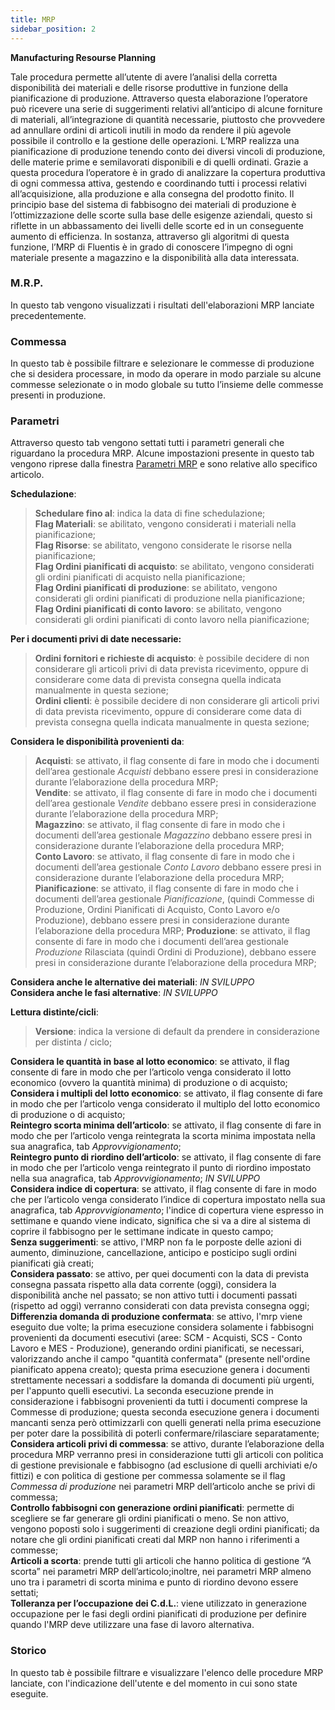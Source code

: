 ```yaml
---
title: MRP
sidebar_position: 2
---
```


**Manufacturing Resourse Planning**

Tale procedura permette all’utente di avere l’analisi della corretta disponibilità dei materiali e delle risorse produttive in funzione della pianificazione di produzione. Attraverso questa elaborazione l’operatore può ricevere una serie di suggerimenti relativi all’anticipo di alcune forniture di materiali, all’integrazione di quantità necessarie, piuttosto che provvedere ad annullare ordini di articoli inutili in modo da rendere il più agevole possibile il controllo e la gestione delle operazioni.
L’MRP realizza una pianificazione di produzione tenendo conto dei diversi vincoli di produzione, delle materie prime e semilavorati disponibili e di quelli ordinati.
Grazie a questa procedura l’operatore è in grado di analizzare la copertura produttiva di ogni commessa attiva, gestendo e coordinando tutti i processi relativi all’acquisizione, alla produzione e alla consegna del prodotto finito.
Il principio base del sistema di fabbisogno dei materiali di produzione è l’ottimizzazione delle scorte sulla base delle esigenze aziendali, questo si riflette in un abbassamento dei livelli delle scorte ed in un conseguente aumento di efficienza.
In sostanza, attraverso gli algoritmi di questa funzione, l’MRP di Fluentis è in grado di conoscere l’impegno di ogni materiale presente a magazzino e la disponibilità alla data interessata. 

### M.R.P.

In questo tab vengono visualizzati i risultati dell'elaborazioni MRP lanciate precedentemente. 

### Commessa

In questo tab è possibile filtrare e selezionare le commesse di produzione che si desidera processare, in modo da  operare in modo parziale su alcune commesse selezionate o in modo globale su tutto l’insieme delle commesse presenti in produzione.

### Parametri

Attraverso questo tab vengono settati tutti i parametri generali che riguardano la procedura MRP. Alcune impostazioni presente in questo tab vengono riprese dalla finestra [Parametri MRP](/docs/configurations/parameters/production/mrp-parameters/mrp-parameters-intro) e sono relative allo specifico articolo. 

**Schedulazione**: 
> **Schedulare fino al**: indica la data di fine schedulazione;    
> **Flag Materiali**: se abilitato, vengono considerati i materiali nella pianificazione;    
> **Flag Risorse**: se abilitato, vengono considerate le risorse nella pianificazione;    
> **Flag Ordini pianificati di acquisto**: se abilitato, vengono considerati gli ordini pianificati di acquisto nella pianificazione;    
> **Flag Ordini pianificati di produzione**: se abilitato, vengono considerati gli ordini pianificati di produzione nella pianificazione;    
> **Flag Ordini pianificati di conto lavoro**: se abilitato, vengono considerati gli ordini pianificati di conto lavoro nella pianificazione;   

**Per i documenti privi di date necessarie:**    
> **Ordini fornitori e richieste di acquisto**: è possibile decidere di non considerare gli articoli privi di data prevista ricevimento, oppure di considerare come data di prevista consegna quella indicata manualmente in questa sezione;    
> **Ordini clienti**: è possibile decidere di non considerare gli articoli privi di data prevista ricevimento, oppure di considerare come data di prevista consegna quella indicata manualmente in questa sezione;    

**Considera le disponibilità provenienti da**:    
> **Acquisti**: se attivato, il flag consente di fare in modo che i documenti dell’area gestionale *Acquisti* debbano essere presi in considerazione durante l’elaborazione della procedura MRP;   
> **Vendite**: se attivato, il flag consente di fare in modo che i documenti dell’area gestionale *Vendite* debbano essere presi in considerazione durante l’elaborazione della procedura MRP;    
> **Magazzino**: se attivato, il flag consente di fare in modo che i documenti dell’area gestionale *Magazzino* debbano essere presi in considerazione durante l’elaborazione della procedura MRP;   
> **Conto Lavoro**: se attivato, il flag consente di fare in modo che i documenti dell’area gestionale *Conto Lavoro* debbano essere presi in considerazione durante l’elaborazione della procedura MRP;   
> **Pianificazione**: se attivato, il flag consente di fare in modo che i documenti dell’area gestionale *Pianificazione*, (quindi Commesse di Produzione, Ordini Pianificati di Acquisto, Conto Lavoro e/o Produzione), debbano essere presi in considerazione durante l’elaborazione della procedura MRP;
> **Produzione**: se attivato, il flag consente di fare in modo che i documenti dell’area gestionale *Produzione* Rilasciata (quindi Ordini di Produzione), debbano essere presi in considerazione durante l’elaborazione della procedura MRP;    

**Considera anche le alternative dei materiali**: *IN SVILUPPO*    
**Considera anche le fasi alternative**: *IN SVILUPPO* 

**Lettura distinte/cicli**:   
> **Versione**: indica la versione di default da prendere in considerazione per distinta / ciclo;   

**Considera le quantità in base al lotto economico**: se attivato, il flag consente di fare in modo che per l’articolo venga considerato il lotto economico (ovvero la quantità minima) di produzione o di acquisto;   
**Considera i multipli del lotto economico**: se attivato, il flag consente di fare in modo che per l’articolo venga considerato il multiplo del lotto economico di produzione o di acquisto;   
**Reintegro scorta minima dell’articolo**: se attivato, il flag consente di fare in modo che per l’articolo venga reintegrata la scorta minima impostata nella sua anagrafica, tab *Approvvigionamento*;   
**Reintegro punto di riordino dell’articolo**: se attivato, il flag consente di fare in modo che per l’articolo venga reintegrato il punto di riordino impostato nella sua anagrafica, tab *Approvvigionamento*; *IN SVILUPPO*       
**Considera indice di copertura**: se attivato, il flag consente di fare in modo che per l’articolo venga considerato l’indice di copertura impostato nella sua anagrafica, tab *Approvvigionamento*; l'indice di copertura viene espresso in settimane e quando viene indicato, significa che si va a dire al sistema di coprire il fabbisogno per le settimane indicate in questo campo;   
**Senza suggerimenti**: se attivo, l'MRP non fa le porposte delle azioni di aumento, diminuzione, cancellazione, anticipo e posticipo sugli ordini pianificati già creati;   
**Considera passato**: se attivo, per quei documenti con la data di prevista consegna passata rispetto alla data corrente (oggi), considera la disponibilità anche nel passato; se non attivo tutti i documenti passati (rispetto ad oggi) verranno considerati con data prevista consegna oggi;       
**Differenzia domanda di produzione confermata**: se attivo, l'mrp viene eseguito due volte; la prima esecuzione considera solamente i fabbisogni provenienti da documenti esecutivi (aree: SCM - Acquisti, SCS - Conto Lavoro e MES - Produzione), generando ordini pianificati, se necessari, valorizzando anche il campo "quantità confermata" (presente nell'ordine pianificato appena creato); questa prima esecuzione genera i documenti strettamente necessari a soddisfare la domanda di documenti più urgenti, per l'appunto quelli esecutivi.
La seconda esecuzione prende in considerazione i fabbisogni provenienti da tutti i documenti comprese la Commesse di produzione; questa seconda esecuzione genera i documenti mancanti senza però ottimizzarli con quelli generati nella prima esecuzione per poter dare la possibilità di poterli confermare/rilasciare separatamente;       
**Considera articoli privi di commessa**: se attivo, durante l’elaborazione della procedura MRP verranno presi in considerazione tutti gli articoli con politica di gestione previsionale e fabbisogno (ad esclusione di quelli archiviati e/o fittizi) e con politica di gestione per commessa solamente se il flag *Commessa di produzione* nei parametri MRP dell’articolo anche se privi di commessa;     
**Controllo fabbisogni con generazione ordini pianificati**: permette di scegliere se far generare gli ordini pianificati o meno. Se non attivo, vengono poposti solo  i suggerimenti di creazione degli ordini pianificati; da notare che gli ordini pianificati creati dal MRP non hanno i riferimenti a commesse;    
**Articoli a scorta**: prende tutti gli articoli che hanno politica di gestione “A scorta” nei parametri MRP dell’articolo;inoltre, nei parametri MRP almeno uno tra i parametri di scorta minima e punto di riordino devono essere settati;    
**Tolleranza per l’occupazione dei C.d.L.**: viene utilizzato in generazione occupazione per le fasi degli ordini pianificati di produzione per definire quando l'MRP deve utilizzare una fase di lavoro alternativa.     

### Storico

In questo tab è possibile filtrare e visualizzare l'elenco delle procedure MRP lanciate, con l'indicazione dell'utente e del momento in cui sono state eseguite.     